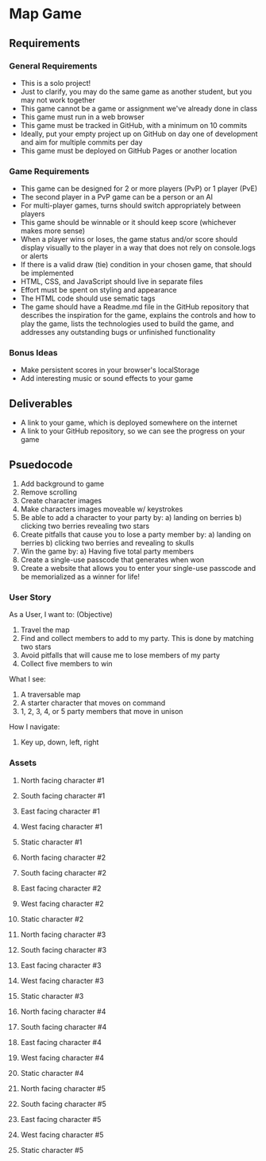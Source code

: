 # Map Game

## Requirements

### General Requirements
- This is a solo project!
- Just to clarify, you may do the same game as another student, but you may not work together
- This game cannot be a game or assignment we've already done in class
- This game must run in a web browser
- This game must be tracked in GitHub, with a minimum on 10 commits
- Ideally, put your empty project up on GitHub on day one of development and aim for multiple commits per day
- This game must be deployed on GitHub Pages or another location
### Game Requirements
- This game can be designed for 2 or more players (PvP) or 1 player (PvE)
- The second player in a PvP game can be a person or an AI
- For multi-player games, turns should switch appropriately between players
- This game should be winnable or it should keep score (whichever makes more sense)
- When a player wins or loses, the game status and/or score should display visually to the player in a way that does not rely on console.logs or alerts
- If there is a valid draw (tie) condition in your chosen game, that should be implemented
- HTML, CSS, and JavaScript should live in separate files
- Effort must be spent on styling and appearance
- The HTML code should use sematic tags
- The game should have a Readme.md file in the GitHub repository that describes the inspiration for the game, explains the controls and how to play the game, lists the technologies used to build the game, and addresses any outstanding bugs or unfinished functionality
### Bonus Ideas
- Make persistent scores in your browser's localStorage
- Add interesting music or sound effects to your game
## Deliverables
- A link to your game, which is deployed somewhere on the internet
- A link to your GitHub repository, so we can see the progress on your game


## Psuedocode
1. Add background to game
2. Remove scrolling
3. Create character images
4. Make characters images moveable w/ keystrokes
5. Be able to add a character to your party by: 
   a) landing on berries 
   b) clicking two berries revealing two stars
6. Create pitfalls that cause you to lose a party member by:
   a) landing on berries
   b) clicking two berries and revealing to skulls
7. Win the game by:
   a) Having five total party members
8. Create a single-use passcode that generates when won
9. Create a website that allows you to enter your single-use passcode and be memorialized as a winner for life!

### User Story
As a User, I want to: (Objective)
1. Travel the map
2. Find and collect members to add to my party. This is done by matching two stars
3. Avoid pitfalls that will cause me to lose members of my party
4. Collect five members to win

What I see:
1. A traversable map
2. A starter character that moves on command
3. 1, 2, 3, 4, or 5 party members that move in unison

How I navigate:
1. Key up, down, left, right



### Assets
1. North facing character #1 
2. South facing character #1
3. East facing character #1
4. West facing character #1
5. Static character #1

1. North facing character #2 
2. South facing character #2
3. East facing character #2
4. West facing character #2
5. Static character #2

1. North facing character #3 
2. South facing character #3
3. East facing character #3
4. West facing character #3
5. Static character #3

1. North facing character #4 
2. South facing character #4
3. East facing character #4
4. West facing character #4
5. Static character #4

1. North facing character #5 
2. South facing character #5
3. East facing character #5
4. West facing character #5
5. Static character #5

